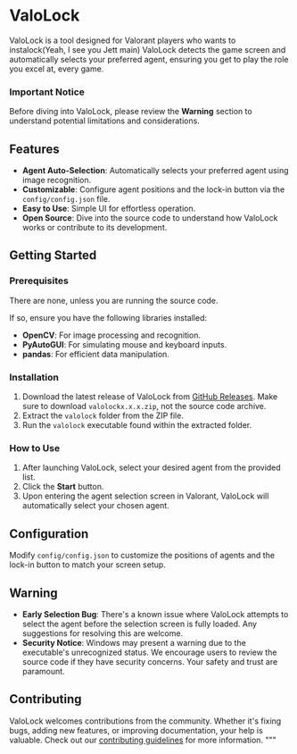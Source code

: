 # ValoLock

ValoLock is a tool designed for Valorant players who wants to instalock(Yeah, I see you Jett main) ValoLock detects the game screen and automatically selects your preferred agent, ensuring you get to play the role you excel at, every game.

### Important Notice
Before diving into ValoLock, please review the **Warning** section to understand potential limitations and considerations.

## Features

- **Agent Auto-Selection**: Automatically selects your preferred agent using image recognition.
- **Customizable**: Configure agent positions and the lock-in button via the `config/config.json` file.
- **Easy to Use**: Simple UI for effortless operation.
- **Open Source**: Dive into the source code to understand how ValoLock works or contribute to its development.

## Getting Started

### Prerequisites
There are none, unless you are running the source code.

If so, ensure you have the following libraries installed:

- **OpenCV**: For image processing and recognition.
- **PyAutoGUI**: For simulating mouse and keyboard inputs.
- **pandas**: For efficient data manipulation.

### Installation

1. Download the latest release of ValoLock from [GitHub Releases](https://github.com/valolock/valolock/releases). Make sure to download `valolockx.x.x.zip`, not the source code archive.
2. Extract the `valolock` folder from the ZIP file.
3. Run the `valolock` executable found within the extracted folder.

### How to Use

1. After launching ValoLock, select your desired agent from the provided list.
2. Click the **Start** button.
3. Upon entering the agent selection screen in Valorant, ValoLock will automatically select your chosen agent.

## Configuration

Modify `config/config.json` to customize the positions of agents and the lock-in button to match your screen setup.

## Warning

- **Early Selection Bug**: There's a known issue where ValoLock attempts to select the agent before the selection screen is fully loaded. Any suggestions for resolving this are welcome.
- **Security Notice**: Windows may present a warning due to the executable's unrecognized status. We encourage users to review the source code if they have security concerns. Your safety and trust are paramount.

## Contributing

ValoLock welcomes contributions from the community. Whether it's fixing bugs, adding new features, or improving documentation, your help is valuable. Check out our [contributing guidelines](https://github.com/valolock/valolock/blob/main/CONTRIBUTING.md) for more information.
"""
